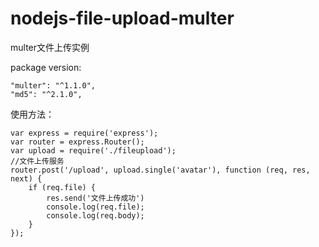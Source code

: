 # nodejs-file-upload-multer
multer文件上传实例

package version:

    "multer": "^1.1.0",
    "md5": "^2.1.0",

使用方法：

```
var express = require('express');
var router = express.Router();
var upload = require('./fileupload');
//文件上传服务
router.post('/upload', upload.single('avatar'), function (req, res, next) {
    if (req.file) {
        res.send('文件上传成功')
        console.log(req.file);
        console.log(req.body);
    }
});
```
